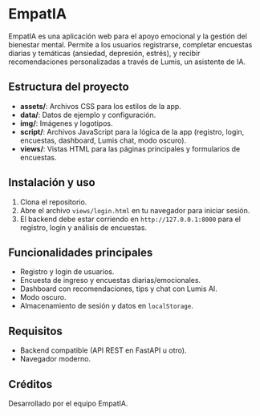 # EmpatIA

EmpatIA es una aplicación web para el apoyo emocional y la gestión del bienestar mental. Permite a los usuarios registrarse, completar encuestas diarias y temáticas (ansiedad, depresión, estrés), y recibir recomendaciones personalizadas a través de Lumis, un asistente de IA.

## Estructura del proyecto

- **assets/**: Archivos CSS para los estilos de la app.
- **data/**: Datos de ejemplo y configuración.
- **img/**: Imágenes y logotipos.
- **script/**: Archivos JavaScript para la lógica de la app (registro, login, encuestas, dashboard, Lumis chat, modo oscuro).
- **views/**: Vistas HTML para las páginas principales y formularios de encuestas.

## Instalación y uso

1. Clona el repositorio.
2. Abre el archivo `views/login.html` en tu navegador para iniciar sesión.
3. El backend debe estar corriendo en `http://127.0.0.1:8000` para el registro, login y análisis de encuestas.

## Funcionalidades principales

- Registro y login de usuarios.
- Encuesta de ingreso y encuestas diarias/emocionales.
- Dashboard con recomendaciones, tips y chat con Lumis AI.
- Modo oscuro.
- Almacenamiento de sesión y datos en `localStorage`.

## Requisitos

- Backend compatible (API REST en FastAPI u otro).
- Navegador moderno.

## Créditos

Desarrollado por el equipo EmpatIA.